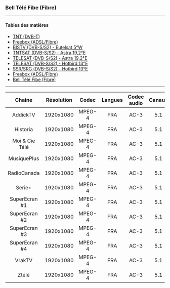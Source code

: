 ### Bell Télé Fibe (Fibre)

----------

#### Tables des matières

  * [TNT (DVB-T)](../tnt.md)
  * [Freebox (ADSL/Fibre)](../freebox.md)
  * [BISTV (DVB-S/S2) - Eutelsat 5°W](../bistvEutelsat.md)
  * [TNTSAT (DVB-S/S2) - Astra 19,2°E](../tntsatAstra.md)
  * [TELESAT (DVB-S/S2) - Astra 19,2°E](../telesatAstra.md)
  * [TELESAT (DVB-S/S2) - Hotbird 13°E](../telesatHotbird.md)
  * [SSR/SRG (DVB-S/S2) - Hotbird 13°E](../ssrsrgHotbird.md)
  * [Freebox (ADSL/Fibre)](../freebox.md)
  * [Bell Télé Fibe (Fibre)](../bellFibe.md) 

----------

Chaine | Résolution | Codec | Langues | Codec audio | Canaux | Débits
|:---: | :---: | :---: | :---: | :---: | :---: | :---:|
AddickTV | 1920x1080 | MPEG-4 | FRA | AC-3 | 5.1 | 384 Kbps |
Historia | 1920x1080 | MPEG-4 | FRA | AC-3 | 5.1 | 384 Kbps |
Moi & Cie Télé | 1920x1080 | MPEG-4 | FRA | AC-3 | 5.1 | 384 Kbps |
MusiquePlus | 1920x1080 | MPEG-4 | FRA | AC-3 | 5.1 | 384 Kbps |
RadioCanada | 1920x1080 | MPEG-4 | FRA | AC-3 | 5.1 | 384 Kbps |
Serie+ | 1920x1080 | MPEG-4 | FRA | AC-3 | 5.1 | 384 Kbps |
SuperEcran #1 | 1920x1080 | MPEG-4 | FRA | AC-3 | 5.1 | 448 Kbps |
SuperEcran #2 | 1920x1080 | MPEG-4 | FRA | AC-3 | 5.1 | 448 Kbps |
SuperEcran #3 | 1920x1080 | MPEG-4 | FRA | AC-3 | 5.1 | 448 Kbps |
SuperEcran #4 | 1920x1080 | MPEG-4 | FRA | AC-3 | 5.1 | 384 Kbps |
VrakTV | 1920x1080 | MPEG-4 | FRA | AC-3 | 5.1 | 384 Kbps |
Ztélé | 1920x1080 | MPEG-4 | FRA | AC-3 | 5.1 | 384 Kbps |
